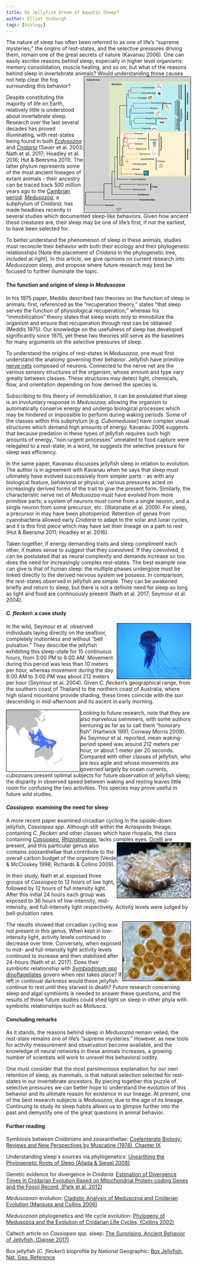 ```yaml
---
title: Do Jellyfish Dream of Aquatic Sheep?
author: Elliot Vosburgh
tags: [biology]
---
```


The nature of sleep has often been referred to as one of life’s “supreme mysteries;” the origins of rest-states, and the selective pressures driving them, remain one of the great secrets of nature (Kavanau 2006). One can easily ascribe reasons behind sleep, especially in higher level organisms: memory consolidation, muscle healing, and so on; but what of the reasons behind sleep in invertebrate animals? <img src="/assets/16april2020/Metazoan_Phylogenetic_Tree.png" alt="Phylogenetic tree of Metazoa" width="290" align="right" style="border:1px solid black"/>
Would understanding those causes not help clear the fog surrounding this behavior?

Despite constituting the majority of life on Earth, relatively little is understood about invertebrate sleep. Research over the last several decades has proved illuminating, with rest-states being found in both [*Ecdysozoa*](https://en.wikipedia.org/wiki/Ecdysozoa) and [*Cnidaria*](https://en.wikipedia.org/wiki/Cnidaria) (Sauer et al. 2003; Nath et al. 2017; Hoadley et al. 2016; Hut & Beersma 2011). The latter phylum represents some of the most ancient lineages of extant animals - their ancestry can be traced back 500 million years ago to the [Cambrian period](https://ucmp.berkeley.edu/cambrian/cambrian.php). [*Medusozoa*](https://en.wikipedia.org/wiki/Medusozoa), a subphylum of *Cnidaria*, has made headlines recently in several studies which documented sleep-like behaviors. Given how ancient these creatures are, their sleep may be one of life’s first, if not the earliest, to have been selected for.

To better understand the phenomenon of sleep in these animals, studies must reconcile their behavior with both their ecology and their phylogenetic relationships [Note the placement of *Cnidaria* in the phylogenetic tree, included at right]. In this article, we give opinions on current research into *Medusozoan* sleep, and propose where future research may best be focused to further illuminate the topic.

#### The function and origins of sleep in *Medusozoa*

In his 1975 paper, Meddis described two theories on the function of sleep in animals: first, referenced as the “recuperation theory,” states “that sleep serves the function of physiological recuperation;” whereas his “immobilization” theory states that sleep exists only to immobilize the organism and ensure that recuperation through rest can be obtained (Meddis 1975). Our knowledge on the usefulness of sleep has developed significantly since 1975, yet these two theories still serve as the baselines for many arguments on the selective pressures of sleep.

To understand the origins of rest-states in *Medusozoa*, one must first understand the anatomy governing their behavior. Jellyfish have primitive [nerve nets](https://en.wikipedia.org/wiki/Nerve_net) composed of neurons. Connected to the nerve net are the various sensory structures of the organism, whose amount and type vary greatly between classes. These structures may detect light, chemicals, flow, and orientation depending on how derived the species is.

Subscribing to this theory of immobilization, it can be postulated that sleep is an involuntary response in *Medusozoa*, allowing the organism to automatically conserve energy and undergo biological processes which may be hindered or impossible to perform during waking periods. Some of the classes within this subphylum [e.g. *Cubomedusae*] have complex visual structures which demand high amounts of energy. Kavanau 2006 suggests that because predation in these types of jellyfish requires such high amounts of energy, “non-urgent processes” unrelated to food capture were relegated to a rest-state; in a word, he suggests the selective pressure for sleep was efficiency.

In the same paper, Kavanau discusses jellyfish sleep in relation to evolution. The author is in agreement with Kavanau when he says that sleep must ultimately have evolved successively from simpler parts - as with any biological feature, behavioral or physical, various pressures acted on increasingly derived forms of the trait to give the present form. Similarly, the characteristic nerve net of *Medusozoa* must have evolved from more primitive parts; a system of neurons must come from a single neuron, and a single neuron from some precursor, etc. (Watanabe et al. 2009). For sleep, a precursor in may have been photoperiod. Retention of genes from cyanobacteria allowed early *Cnidaria* to adapt to the solar and lunar cycles, and it is this first piece which may have set their lineage on a path to rest (Hut & Beersma 2011; Hoadley et al. 2016).

Taken together, if energy demanding traits and sleep compliment each other, it makes sense to suggest that they coevolved. If they coevolved, it can be postulated that as neural complexity and demands increase so too does the need for increasingly complex rest-states. The best example one can give is that of human sleep: the multiple phases undergone must be linked directly to the derived nervous system we possess. In comparison, the rest-states observed in jellyfish are simple. They can be awakened briefly and return to sleep, but there is not a definite need for sleep so long as light and food are continuously present (Nath et al. 2017; Seymour et al. 2004).

#### *C. fleckeri*: a case study

<img src="/assets/16april2020/Gaboxjellyfish.jpg" alt="A box jellyfish" width="200" align="right" style="border:1px solid black"/>

In the wild, Seymour et al. observed individuals laying directly on the seafloor, completely motionless and without “bell pulsation.” They describe the jellyfish exhibiting this sleep-state for 15 continuous hours, from 3:00 PM to 6:00 AM. Movement during this period was less than 10 meters per hour, whereas movement during the day 6:00 AM to 3:00 PM was about 212 meters per hour (Seymour et al. 2004). Given *C. fleckeri*’s geographical range, from the southern coast of Thailand to the northern coast of Australia, where high island mountains provide shading, these times coincide with the sun descending in mid-afternoon and its ascent in early morning.

<img src="/assets/16april2020/Chironex_fleckeri_Range_Map.png" alt="Range of C. fleckeri" width="200" align="left" style="border:1px solid black"/>

Looking to future research, note that they are also marvelous swimmers, with some authors venturing as far as to call them “honorary fish” (Hartwick 1991; Conway Morris 2009). As Seymour et al. reported, mean waking-period speed was around 212 meters per hour, or about 1 meter per 20 seconds. Compared with other classes of jellyfish, who are less agile and whose movements are governed largely by ocean currents, cubozoans present optimal subjects for future observation of jellyfish sleep; the disparity in observed speed between waking and resting leaves little room for confusing the two activities. This species may prove useful in future wild studies.

#### *Cassiopea*: examining the need for sleep

A more recent paper examined circadian cycling in the upside-down jellyfish, *Cassiopea spp*. Although still within the *Acraspeda* lineage, containing *C. fleckeri* and other classes which have rhopalia, the class containing [*Cassiopea*](https://animaldiversity.org/site/accounts/classification/Cassiopea.html), [*Rhizostomeae*](https://en.wikipedia.org/wiki/Rhizostomae), lacks complex eyes. <img src="/assets/16april2020/Med_-_Cassiopea_andromeda_-_12.jpg" alt="Cassiopea spp." width="200" align="right" style="border:1px solid black"/> [Ocelli](https://www.sciencedirect.com/topics/agricultural-and-biological-sciences/ocelli) are present, and this particular genus also contains zooxanthellae that contribute to the overall carbon budget of the organism (Verde & McCloskey 1998; Richards & Collins 2009).

In their study, Nath et al. exposed three groups of *Cassiopea* to 12 hours of low light, followed by 12 hours of full intensity light. After this initial 24 hours each group was exposed to 36 hours of low-intensity, mid-intensity, and full-intensity light respectively. Activity levels were judged by bell-pulsation rates.

<img src="/assets/16april2020/Symbiodinium.png" alt="Symbiodinium spp. under the microscope" width="185" align="right" style="border:1px solid black"/> The results showed that circadian cycling was not present in this genus. When kept in low-intensity light, activity levels continued to decrease over time. Conversely, when exposed to mid- and full-intensity light activity levels continued to increase and then stabilized after 24-hours (Nath et al. 2017). Does their symbiotic relationship with [*Symbiodinium spp*](https://www.sciencedirect.com/topics/agricultural-and-biological-sciences/symbiodinium) [dinoflagellates](https://ucmp.berkeley.edu/protista/dinoflagellata.html) govern when rest takes place? If left in continual darkness would these jellyfish continue to rest until they starved to death? Future research concerning sleep and algal symbionts is needed to answer these questions, and the results of those future studies could shed light on sleep in other phyla with symbiotic relationships such as *Mollusca*.

#### Concluding remarks

As it stands, the reasons behind sleep in *Medusozoa* remain veiled; the rest-state remains one of life’s “supreme mysteries.” However, as new tools for activity measurement and observation become available, and the knowledge of neural networks in these animals increases, a growing number of scientists will work to unravel this behavioral oddity.

One must consider that the most parsimonious explanation for our own retention of sleep, as mammals, is that natural selection selected for rest-states in our invertebrate ancestors. By piecing together this puzzle of selective pressures we can better hope to understand the evolution of this behavior and its ultimate reason for existence in our lineage. At present, one of the best research subjects is *Medusozoa*, due to the age of its lineage. Continuing to study its sleep habits allows us to glimpse further into the past and demystify one of the great questions in animal behavior.

#### Further reading

Symbiosis between *Cnidarians* and zooxanthellae: [Coelenterate Biology: Reviews and New Perspectives by Muscatine (1974), Chapter IX](https://books.google.com/books?id=hqLv_4ix9IAC&lpg=PA359&ots=77_yMX70_I&dq=cnidaria%20zooxanthellae&lr&pg=PA359#v=onepage&q&f=false)

Understanding sleep's sources via phylogenetics: [Unearthing the Phylogenetic Roots of Sleep (Allada & Siegel 2008)](https://doi.org/10.1016/j.cub.2008.06.033)

Genetic evidence for divergence in *Cnidaria*: [Estimation of Divergence Times in Cnidarian Evolution Based on Mitochondrial Protein-coding Genes and the Fossil Record, (Park et al. 2012)](https://doi.org/10.1016/j.ympev.2011.10.008)

*Medusozoan* evolution: [Cladistic Analysis of Medusozoa and Cnidarian Evolution (Marques and Collins 2006)](https://doi.org/10.1111/j.1744-7410.2004.tb00139.x)

*Medusozoan* phylogenetics and life cycle evolution: [Phylogeny of Medusozoa and the Evolution of Cnidarian Life Cycles, (Collins 2002)](https://doi.org/10.1046/j.1420-9101.2002.00403.x)

Caltech article on *Cassiopea spp.* sleep: [The Surprising, Ancient Behavior of Jellyfish, (Dajose 2017)](https://www.caltech.edu/about/news/surprising-ancient-behavior-jellyfish-79701)

Box jellyfish (*C. fleckeri*) bioprofile by National Geographic: [Box Jellyfish, Nat. Geo. Reference](https://www.nationalgeographic.com/animals/invertebrates/group/box-jellyfish/)
